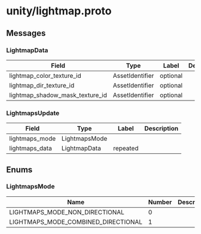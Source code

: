 
# unity/lightmap.proto



## Messages

### LightmapData



| Field | Type | Label | Description |
| ----- | ---- | ----- | ----------- |
| lightmap_color_texture_id | AssetIdentifier | optional |  |
| lightmap_dir_texture_id | AssetIdentifier | optional |  |
| lightmap_shadow_mask_texture_id | AssetIdentifier | optional |  |



### LightmapsUpdate



| Field | Type | Label | Description |
| ----- | ---- | ----- | ----------- |
| lightmaps_mode | LightmapsMode |  |  |
| lightmaps_data | LightmapData | repeated |  |



 <!-- end of messages -->


## Enums

### LightmapsMode


| Name | Number | Description |
| ---- | ------ | ----------- |
| LIGHTMAPS_MODE_NON_DIRECTIONAL | 0 |  |
| LIGHTMAPS_MODE_COMBINED_DIRECTIONAL | 1 |  |



 <!-- end of enums -->

 <!-- end of files -->